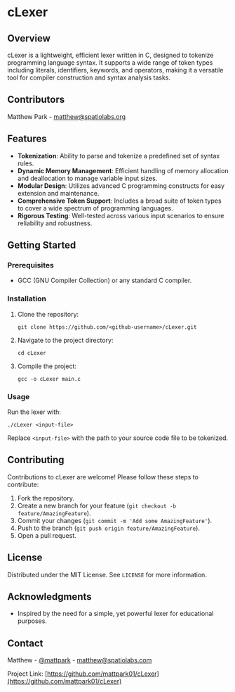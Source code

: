 # cLexer

## Overview
cLexer is a lightweight, efficient lexer written in C, designed to tokenize programming language syntax. It supports a wide range of token types including literals, identifiers, keywords, and operators, making it a versatile tool for compiler construction and syntax analysis tasks.

## Contributors
Matthew Park - matthew@spatiolabs.org

## Features
- **Tokenization**: Ability to parse and tokenize a predefined set of syntax rules.
- **Dynamic Memory Management**: Efficient handling of memory allocation and deallocation to manage variable input sizes.
- **Modular Design**: Utilizes advanced C programming constructs for easy extension and maintenance.
- **Comprehensive Token Support**: Includes a broad suite of token types to cover a wide spectrum of programming languages.
- **Rigorous Testing**: Well-tested across various input scenarios to ensure reliability and robustness.

## Getting Started

### Prerequisites
- GCC (GNU Compiler Collection) or any standard C compiler.

### Installation
1. Clone the repository:
   ```
   git clone https://github.com/<github-username>/cLexer.git
   ```
2. Navigate to the project directory:
   ```
   cd cLexer
   ```
3. Compile the project:
   ```
   gcc -o cLexer main.c
   ```

### Usage
Run the lexer with:
```
./cLexer <input-file>
```
Replace `<input-file>` with the path to your source code file to be tokenized.

## Contributing
Contributions to cLexer are welcome! Please follow these steps to contribute:
1. Fork the repository.
2. Create a new branch for your feature (`git checkout -b feature/AmazingFeature`).
3. Commit your changes (`git commit -m 'Add some AmazingFeature'`).
4. Push to the branch (`git push origin feature/AmazingFeature`).
5. Open a pull request.

## License
Distributed under the MIT License. See `LICENSE` for more information.

## Acknowledgments
- Inspired by the need for a simple, yet powerful lexer for educational purposes.

## Contact
Matthew - [@mattpark](https://twitter.com/mattpark) - matthew@spatiolabs.com

Project Link: [https://github.com/mattpark01/cLexer](https://github.com/mattpark01/cLexer)

